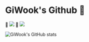 # GiWook's Github 👋

🌱 <a href="https://velog.io/@077tech" target="_blank"><img src="https://img.shields.io/badge/Velog-20C997?style=for-the-badge&logo=Velog&logoColor=white"/></a> 🌱
<a href="https://www.instagram.com/giwookchadleeeeeeeee/" target="_blank"><img src="https://img.shields.io/badge/Instagram-E4405F?style=for-the-badge&logo=Instagram&logoColor=white"/></a> 


![GiWook's GitHub stats](https://github-readme-stats.vercel.app/api?username=chad0909&show_icons=true&theme=highcontrast)





<!--
**chad0909/chad0909** is a ✨ _special_ ✨ repository because its `README.md` (this file) appears on your GitHub profile.

Here are some ideas to get you started:

- 🔭 I’m currently working on ...
- 🌱 I’m currently learning ...
- 👯 I’m looking to collaborate on ...
- 🤔 I’m looking for help with ...
- 💬 Ask me about ...
- 📫 How to reach me: ...
- 😄 Pronouns: ...
- ⚡ Fun fact: ...
-->
